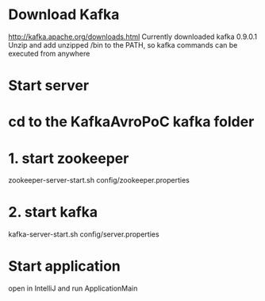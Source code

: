# Download Kafka
http://kafka.apache.org/downloads.html
Currently downloaded kafka 0.9.0.1
Unzip and add unzipped <kafka folder>/bin to the PATH, so kafka commands can be executed from anywhere

# Start server
# cd to the KafkaAvroPoC kafka folder
# 1. start zookeeper
zookeeper-server-start.sh config/zookeeper.properties
# 2. start kafka
kafka-server-start.sh config/server.properties

# Start application
open in IntelliJ and run ApplicationMain